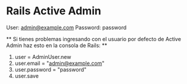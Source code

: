 # Rails Active Admin

User: admin@example.com
Password: password

** Si tienes problemas ingresando con el usuario por defecto de Active Admin haz esto en la consola de Rails: **

1. user = AdminUser.new
2. user.email = "admin@example.com"
3. user.password = "password"
4. user.save
